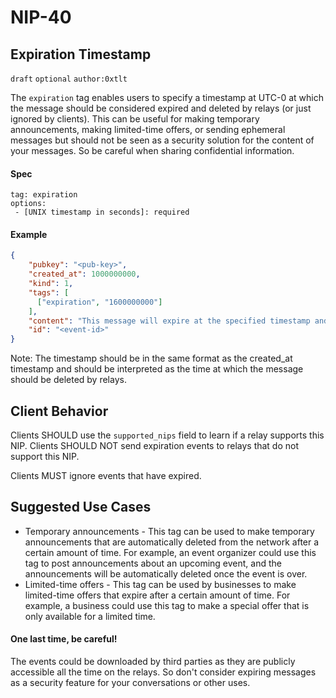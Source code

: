 NIP-40
======

Expiration Timestamp
-----------------------------------

`draft` `optional` `author:0xtlt`

The `expiration` tag enables users to specify a timestamp at UTC-0 at which the message should be considered expired and deleted by relays (or just ignored by clients). This can be useful for making temporary announcements, making limited-time offers, or sending ephemeral messages but should not be seen as a security solution for the content of your messages.
So be careful when sharing confidential information.

#### Spec

```
tag: expiration
options:
 - [UNIX timestamp in seconds]: required
```

#### Example

```json
{
    "pubkey": "<pub-key>",
    "created_at": 1000000000,
    "kind": 1,
    "tags": [
      ["expiration", "1600000000"]
    ],
    "content": "This message will expire at the specified timestamp and be deleted by relays.\n",
    "id": "<event-id>"
}
```

Note: The timestamp should be in the same format as the created_at timestamp and should be interpreted as the time at which the message should be deleted by relays.

Client Behavior
---------------

Clients SHOULD use the `supported_nips` field to learn if a relay supports this NIP. Clients SHOULD NOT send expiration events to relays that do not support this NIP.

Clients MUST ignore events that have expired.

Suggested Use Cases
-------------------

* Temporary announcements - This tag can be used to make temporary announcements that are automatically deleted from the network after a certain amount of time. For example, an event organizer could use this tag to post announcements about an upcoming event, and the announcements will be automatically deleted once the event is over.
* Limited-time offers - This tag can be used by businesses to make limited-time offers that expire after a certain amount of time. For example, a business could use this tag to make a special offer that is only available for a limited time.

#### One last time, be careful!
The events could be downloaded by third parties as they are publicly accessible all the time on the relays.
So don't consider expiring messages as a security feature for your conversations or other uses.
